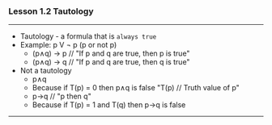 ### Lesson 1.2 Tautology

---

- Tautology - a formula that is `always true`
- Example: p V ¬ p (p or not p)
  - (p∧q) -> p // "If p and q are true, then p is true"
  - (p∧q) -> q // "If p and q are true, then q is true"
- Not a tautology
  - p∧q
  - Because if T(p) = 0 then p∧q is false
    "T(p) // Truth value of p"
  - p->q // "p then q"
  - Because if T(p) = 1 and T(q) then p->q is false

---
